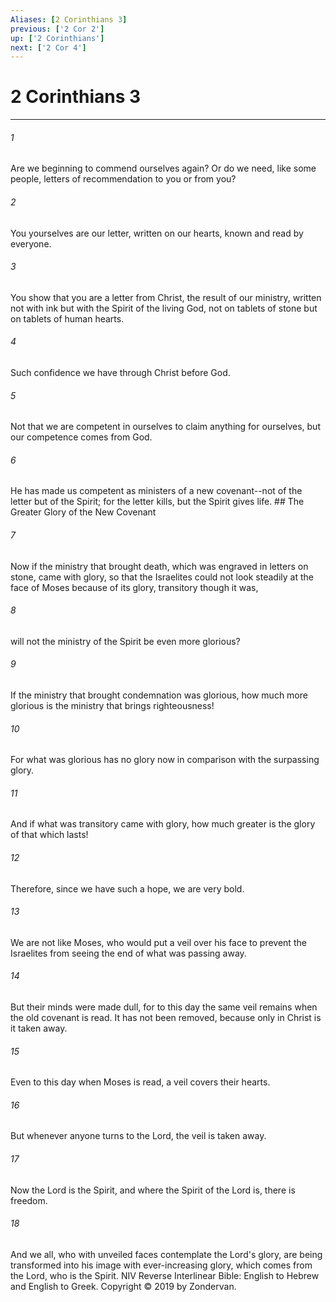 ```yaml
---
Aliases: [2 Corinthians 3]
previous: ['2 Cor 2']
up: ['2 Corinthians']
next: ['2 Cor 4']
---
```

# 2 Corinthians 3

***


###### 1 
Are we beginning to commend ourselves again? Or do we need, like some people, letters of recommendation to you or from you? 

###### 2 
You yourselves are our letter, written on our hearts, known and read by everyone. 

###### 3 
You show that you are a letter from Christ, the result of our ministry, written not with ink but with the Spirit of the living God, not on tablets of stone but on tablets of human hearts. 

###### 4 
Such confidence we have through Christ before God. 

###### 5 
Not that we are competent in ourselves to claim anything for ourselves, but our competence comes from God. 

###### 6 
He has made us competent as ministers of a new covenant--not of the letter but of the Spirit; for the letter kills, but the Spirit gives life. ## The Greater Glory of the New Covenant 

###### 7 
Now if the ministry that brought death, which was engraved in letters on stone, came with glory, so that the Israelites could not look steadily at the face of Moses because of its glory, transitory though it was, 

###### 8 
will not the ministry of the Spirit be even more glorious? 

###### 9 
If the ministry that brought condemnation was glorious, how much more glorious is the ministry that brings righteousness! 

###### 10 
For what was glorious has no glory now in comparison with the surpassing glory. 

###### 11 
And if what was transitory came with glory, how much greater is the glory of that which lasts! 

###### 12 
Therefore, since we have such a hope, we are very bold. 

###### 13 
We are not like Moses, who would put a veil over his face to prevent the Israelites from seeing the end of what was passing away. 

###### 14 
But their minds were made dull, for to this day the same veil remains when the old covenant is read. It has not been removed, because only in Christ is it taken away. 

###### 15 
Even to this day when Moses is read, a veil covers their hearts. 

###### 16 
But whenever anyone turns to the Lord, the veil is taken away. 

###### 17 
Now the Lord is the Spirit, and where the Spirit of the Lord is, there is freedom. 

###### 18 
And we all, who with unveiled faces contemplate the Lord's glory, are being transformed into his image with ever-increasing glory, which comes from the Lord, who is the Spirit. NIV Reverse Interlinear Bible: English to Hebrew and English to Greek. Copyright © 2019 by Zondervan.
